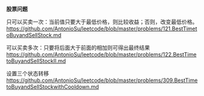**股票问题**  

只可以买卖一次：当前值只要大于最低价格，则比较收益；否则，改变最低价格。
https://github.com/AntonioSu/leetcode/blob/master/problems/121.BestTimetoBuyandSellStock.md

可以买卖多次：只要将后面大于前面的相加则可得出最终结果
https://github.com/AntonioSu/leetcode/blob/master/problems/122.BestTimetoBuyandSellStockII.md

设置三个状态转移  
https://github.com/AntonioSu/leetcode/blob/master/problems/309.BestTimetoBuyandSellStockwithCooldown.md 

